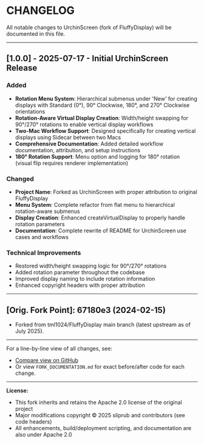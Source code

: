 # CHANGELOG

All notable changes to UrchinScreen (fork of FluffyDisplay) will be documented in this file.

---

## [1.0.0] - 2025-07-17 - Initial UrchinScreen Release

### Added
- **Rotation Menu System**: Hierarchical submenus under 'New' for creating displays with Standard (0°), 90° Clockwise, 180°, and 270° Clockwise orientations
- **Rotation-Aware Virtual Display Creation**: Width/height swapping for 90°/270° rotations to enable vertical display workflows
- **Two-Mac Workflow Support**: Designed specifically for creating vertical displays using Sidecar between two Macs
- **Comprehensive Documentation**: Added detailed workflow documentation, attribution, and setup instructions
- **180° Rotation Support**: Menu option and logging for 180° rotation (visual flip requires renderer implementation)

### Changed
- **Project Name**: Forked as UrchinScreen with proper attribution to original FluffyDisplay
- **Menu System**: Complete refactor from flat menu to hierarchical rotation-aware submenus
- **Display Creation**: Enhanced createVirtualDisplay to properly handle rotation parameters
- **Documentation**: Complete rewrite of README for UrchinScreen use cases and workflows

### Technical Improvements
- Restored width/height swapping logic for 90°/270° rotations
- Added rotation parameter throughout the codebase
- Improved display naming to include rotation information
- Enhanced copyright headers with proper attribution

---

## [Orig. Fork Point]: 67180e3 (2024-02-15)
- Forked from tml1024/FluffyDisplay main branch (latest upstream as of July 2025).

---

For a line-by-line view of all changes, see:
- [Compare view on GitHub](https://github.com/sliprub/UrchinScreen/compare/67180e3...main)
- Or view `FORK_DOCUMENTATION.md` for exact before/after code for each change.

---

**License:**
- This fork inherits and retains the Apache 2.0 license of the original project
- Major modifications copyright © 2025 sliprub and contributors (see code headers)
- All enhancements, build/deployment scripting, and documentation are also under Apache 2.0

